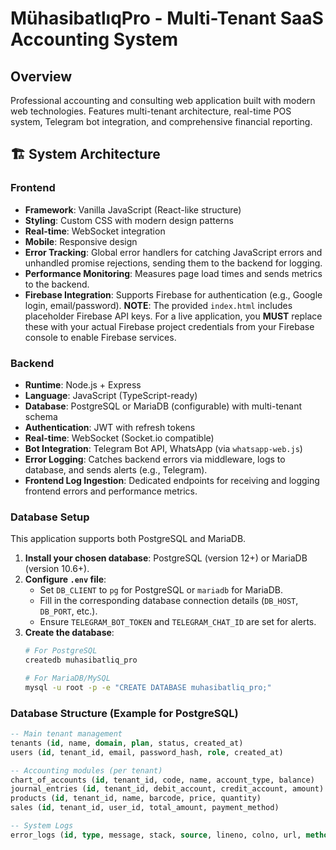 # MühasibatlıqPro - Multi-Tenant SaaS Accounting System

## Overview
Professional accounting and consulting web application built with modern web technologies. Features multi-tenant architecture, real-time POS system, Telegram bot integration, and comprehensive financial reporting.

## 🏗️ System Architecture

### Frontend
- **Framework**: Vanilla JavaScript (React-like structure)
- **Styling**: Custom CSS with modern design patterns
- **Real-time**: WebSocket integration
- **Mobile**: Responsive design
- **Error Tracking**: Global error handlers for catching JavaScript errors and unhandled promise rejections, sending them to the backend for logging.
- **Performance Monitoring**: Measures page load times and sends metrics to the backend.
- **Firebase Integration**: Supports Firebase for authentication (e.g., Google login, email/password). **NOTE**: The provided `index.html` includes placeholder Firebase API keys. For a live application, you **MUST** replace these with your actual Firebase project credentials from your Firebase console to enable Firebase services.

### Backend
- **Runtime**: Node.js + Express
- **Language**: JavaScript (TypeScript-ready)
- **Database**: PostgreSQL or MariaDB (configurable) with multi-tenant schema
- **Authentication**: JWT with refresh tokens
- **Real-time**: WebSocket (Socket.io compatible)
- **Bot Integration**: Telegram Bot API, WhatsApp (via `whatsapp-web.js`)
- **Error Logging**: Catches backend errors via middleware, logs to database, and sends alerts (e.g., Telegram).
- **Frontend Log Ingestion**: Dedicated endpoints for receiving and logging frontend errors and performance metrics.

### Database Setup
This application supports both PostgreSQL and MariaDB.

1.  **Install your chosen database**: PostgreSQL (version 12+) or MariaDB (version 10.6+).
2.  **Configure `.env` file**:
    -   Set `DB_CLIENT` to `pg` for PostgreSQL or `mariadb` for MariaDB.
    -   Fill in the corresponding database connection details (`DB_HOST`, `DB_PORT`, etc.).
    -   Ensure `TELEGRAM_BOT_TOKEN` and `TELEGRAM_CHAT_ID` are set for alerts.
3.  **Create the database**:
    ```bash
    # For PostgreSQL
    createdb muhasibatliq_pro
    
    # For MariaDB/MySQL
    mysql -u root -p -e "CREATE DATABASE muhasibatliq_pro;"
    ```

### Database Structure (Example for PostgreSQL)
```sql
-- Main tenant management
tenants (id, name, domain, plan, status, created_at)
users (id, tenant_id, email, password_hash, role, created_at)

-- Accounting modules (per tenant)
chart_of_accounts (id, tenant_id, code, name, account_type, balance)
journal_entries (id, tenant_id, debit_account, credit_account, amount)
products (id, tenant_id, name, barcode, price, quantity)
sales (id, tenant_id, user_id, total_amount, payment_method)

-- System Logs
error_logs (id, type, message, stack, source, lineno, colno, url, method, level, created_at)


